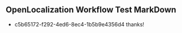 ## OpenLocalization Workflow Test MarkDown
* c5b65172-f292-4ed6-8ec4-1b5b9e4356d4 thanks!

<!--HONumber=Jan17_HO2-->


